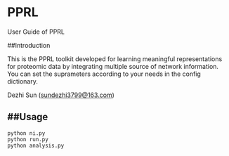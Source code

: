 # PPRL
User Guide of PPRL

##Introduction

This is the PPRL toolkit developed for learning meaningful representations for proteomic data by integrating multiple source of network information. You can set the suprameters according to your needs in the config dictionary.

Dezhi Sun (sundezhi3799@163.com) 

##Usage
---
```python ni.py```<br>
```python run.py```<br>
```python analysis.py```

